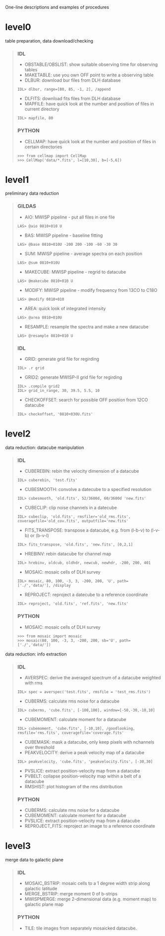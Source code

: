One-line descriptions and examples of procedures

# level0
table preparation, data download/checking

>### IDL
>- OBSTABLE/OBSLIST: show suitable observing time for observing tables
>- MAKETABLE: use you own OFF point to write a observing table
>- DLBUR: download bur files from DLH database
> <pre><code>IDL> dlbur, range=[80, 85, -1, 2], /append </code></pre>
>- DLFITS: download fits files from DLH database
>- MAPFILE: have quick look at the number and position of files in current directory
> <pre><code>IDL> mapfile, 80 </code></pre>
>### PYTHON
>- CELLMAP: have quick look at the number and position of files in certain directories
> <pre><code>>>> from cellmap import CellMap
> >>> CellMap('data/*.fits', l=[10,30], b=[-5,6]) </code></pre>


# level1
preliminary data reduction

>### GILDAS
>- AIO: MWISP pipeline - put all files in one file
> <pre><code>LAS> @aio 0810+010 U </code></pre>
>- BAS: MWISP pipeline - baseline fitting
> <pre><code>LAS> @base 0810+010U -200 200 -100 -60 -30 30 </code></pre>
>- SUM: MWISP pipeline - average spectra on each position
> <pre><code>LAS> @sum 0810+010U </code></pre>
>- MAKECUBE: MWISP pipeline - regrid to datacube
> <pre><code>LAS> @makecube 0810+010 U </code></pre>
>- MODIFY: MWISP pipeline - modify frequency from 13CO to C18O
> <pre><code>LAS> @modify 0810+010 </code></pre>
>- AREA: quick look of integrated intensity
> <pre><code>LAS> @area 0810+010U </code></pre>
>- RESAMPLE: resample the spectra and make a new datacube
> <pre><code>LAS> @resample 0810+010 U </code></pre>
>### IDL
>- GRID: generate grid file for regirding
> <pre><code>IDL> .r grid </code></pre>
>- GRID2: generate MWISP-II grid file for regirding
> <pre><code>IDL> .compile grid2
> IDL> grid_in_range, 30, 39.5, 5.5, 10 </code></pre>
>- CHECKOFFSET: search for possible OFF position from 12CO datacube
> <pre><code>IDL> checkoffset, '0810+030U.fits' </code></pre>

# level2
data reduction: datacube manipulation

>### IDL
>- CUBEREBIN: rebin the velocity dimension of a datacube
> <pre><code>IDL> cuberebin, 'test.fits' </code></pre>
>- CUBESMOOTH: convolve a datecube to a specified resolution
> <pre><code>IDL> cubesmooth, 'old.fits', 52/3600d, 60/3600d 'new.fits' </code></pre>
>- CUBECLIP: clip noise channels in a datecube
> <pre><code>IDL> cubeclip, 'old.fits', rmsfiler='old_rms.fits', coveragefile='old_cov.fits', outputfile='new.fits' </code></pre>
>- FITS_TRANSPOSE: transpose a datacube, e.g. from (l-b-v) to (l-v-b) or (b-v-l)
> <pre><code>IDL> fits_transpose, 'old.fits', 'new.fits', [0,2,1] </code></pre>
>- HREBINV: rebin datacube for channel map
> <pre><code>IDL> hrebinv, oldcub, oldhdr, newcub, newhdr, -200, 200, 401 </code></pre>
>- MOSAIC: mosaic cells of DLH survey
> <pre><code>IDL> mosaic, 80, 100, -3, 3, -200, 200, 'U', path=['./','data/'], /display </code></pre>
>- REPROJECT: reproject a datecube to a reference coordinate
> <pre><code>IDL> reproject, 'old.fits', 'ref.fits', 'new.fits' </code></pre>
>### PYTHON
>- MOSAIC: mosaic cells of DLH survey
> <pre><code>>>> from mosaic import mosaic
> >>> mosaic(80, 100, -3, 3, -200, 200, sb='U', path=['./','data/']) </code></pre>

data reduction: info extraction

>### IDL
>- AVERSPEC: derive the averaged spectrum of a datacube weighted with rms
> <pre><code>IDL> spec = averspec('test.fits', rmsfile = 'test_rms.fits') </code></pre>
>- CUBERMS: calculate rms noise for a datacube
> <pre><code>IDL> cuberms, 'cube.fits', [-100,100], window=[-50,-30,-10,10] </code></pre>
>- CUBEMOMENT: calculate moment for a datacube
> <pre><code>IDL> cubemoment, 'cube.fits', [-10,10], /goodlooking, rmsfile='rms.fits', coveragefile='coverage.fits' </code></pre>
>- CUBEMASK: mask a datacube, only keep pixels with nchannels over threshold
>- PEAKVELOCITY: derive a peak velocity map of a datacube
> <pre><code>IDL> peakvelocity, 'cube.fits', 'peakvelocity.fits', [-30,30] </code></pre>
>- PVSLICE: extract position-velocity map from a datacube
>- PVBELT: collapse position-velocity map within a belt of a datacube
>- RMSHIST: plot histogram of the rms distribution
>### PYTHON
>- CUBERMS: calculate rms noise for a datacube
>- CUBEMOMENT: calculate moment for a datacube
>- PVSLICE: extract position-velocity map from a datacube
>- REPROJECT_FITS: reproject an image to a reference coordinate

# level3
merge data to galactic plane

>### IDL
>- MOSAIC_BSTRIP: mosaic cells to a 1 degree width strip along galactic latitude
>- MERGE_BSTRIP: merge moment 0 of b-strips
>- MWISPMERGE: merge 2-dimensional data (e.g. moment map) to galactic plane map
>### PYTHON
>- TILE: tile images from separately mosaicked datacube.
